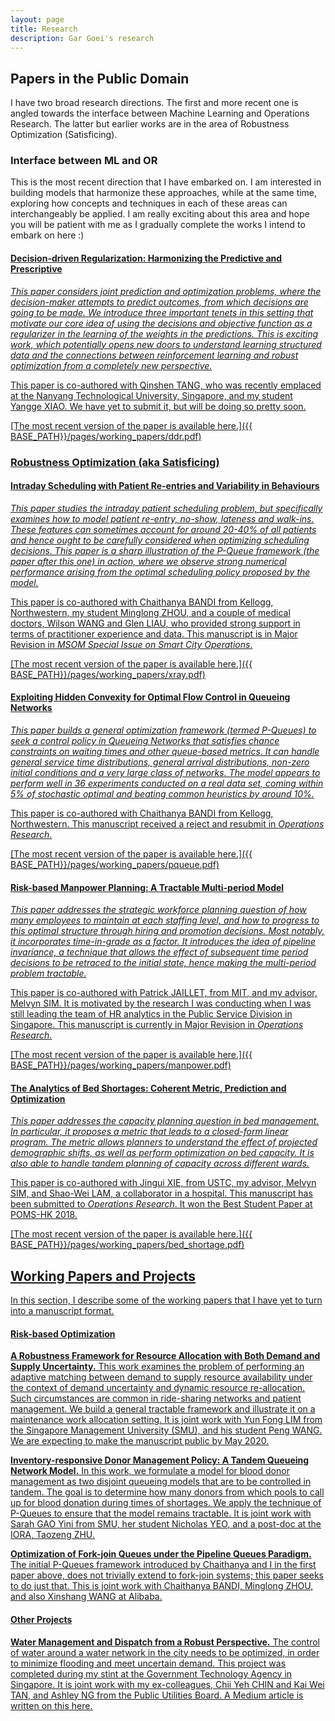 ```yaml
---
layout: page
title: Research
description: Gar Goei's research
---
```


## Papers in the Public Domain

I have two broad research directions. The first and more recent one is angled towards the interface between Machine Learning and Operations Research. The latter but earlier works are in the area of Robustness Optimization (Satisficing).

### Interface between ML and OR

This is the most recent direction that I have embarked on. I am interested in building models that harmonize these approaches, while at the same time, exploring how concepts and techniques in each of these areas can interchangeably be applied. I am really exciting about this area and hope you will be patient with me as I gradually complete the works I intend to embark on here :)

#### <u> Decision-driven Regularization: Harmonizing the Predictive and Prescriptive
*This paper considers joint prediction and optimization problems, where the decision-maker attempts to predict outcomes, from which decisions are going to be made. We introduce three important tenets in this setting that motivate our core idea of using the decisions and objective function as a regularizer in the learning of the weights in the predictions. This is exciting work, which potentially opens new doors to understand learning structured data and the connections between reinforcement learning and robust optimization from a completely new perspective.*

This paper is co-authored with Qinshen TANG, who was recently emplaced at the Nanyang Technological University, Singapore, and my student Yangge XIAO. We have yet to submit it, but will be doing so pretty soon.

[The most recent version of the paper is available here.]({{ BASE_PATH}}/pages/working_papers/ddr.pdf)

### Robustness Optimization (aka Satisficing)

#### <u>Intraday Scheduling with Patient Re-entries and Variability in Behaviours</u>
*This paper studies the intraday patient scheduling problem, but specifically examines how to model patient re-entry, no-show, lateness and walk-ins. These features can sometimes account for around 20-40% of all patients and hence ought to be carefully considered when optimizing scheduling decisions. This paper is a sharp illustration of the P-Queue framework (the paper after this one) in action, where we observe strong numerical performance arising from the optimal scheduling policy proposed by the model.*

This paper is co-authored with Chaithanya BANDI from Kellogg, Northwestern, my student Minglong ZHOU, and a couple of medical doctors, Wilson WANG and Glen LIAU, who provided strong support in terms of practitioner experience and data. This manuscript is in Major Revision in *MSOM Special Issue on Smart City Operations*.

[The most recent version of the paper is available here.]({{ BASE_PATH}}/pages/working_papers/xray.pdf)

#### <u>Exploiting Hidden Convexity for Optimal Flow Control in Queueing Networks</u>
*This paper builds a general optimization framework (termed P-Queues) to seek a control policy in Queueing Networks that satisfies chance constraints on waiting times and other queue-based metrics. It can handle general service time distributions, general arrival distributions, non-zero initial conditions and a very large class of networks. The model appears to perform well in 36 experiments conducted on a real data set, coming within 5% of stochastic optimal and beating common heuristics by around 10%.*

This paper is co-authored with Chaithanya BANDI from Kellogg, Northwestern. This manuscript received a reject and resubmit in *Operations Research*. 

[The most recent version of the paper is available here.]({{ BASE_PATH}}/pages/working_papers/pqueue.pdf)

#### <u>Risk-based Manpower Planning: A Tractable Multi-period Model</u>

*This paper addresses the strategic workforce planning question of how many employees to maintain at each staffing level, and how to progress to this optimal structure through hiring and promotion decisions. Most notably, it incorporates time-in-grade as a factor. It introduces the idea of pipeline invariance, a technique that allows the effect of subsequent time period decisions to be retraced to the initial state, hence making the multi-period problem tractable.*

This paper is co-authored with Patrick JAILLET, from MIT, and my advisor, Melvyn SIM. It is motivated by the research I was conducting when I was still leading the team of HR analytics in the Public Service Division in Singapore. This manuscript is currently in Major Revision in *Operations Research*.

[The most recent version of the paper is available here.]({{ BASE_PATH}}/pages/working_papers/manpower.pdf)

#### <u>The Analytics of Bed Shortages: Coherent Metric, Prediction and Optimization</u>

*This paper addresses the capacity planning question in bed management. In particular, it proposes a metric that leads to a closed-form linear program. The metric allows planners to understand the effect of projected demographic shifts, as well as perform optimization on bed capacity. It is also able to handle tandem planning of capacity across different wards.*

This paper is co-authored with Jingui XIE, from USTC, my advisor, Melvyn SIM, and Shao-Wei LAM, a collaborator in a hospital. This manuscript has been submitted to *Operations Research*. It won the Best Student Paper at POMS-HK 2018.

[The most recent version of the paper is available here.]({{ BASE_PATH}}/pages/working_papers/bed_shortage.pdf)

## Working Papers and Projects

In this section, I describe some of the working papers that I have yet to turn into a manuscript format.

#### Risk-based Optimization

<b>A Robustness Framework for Resource Allocation with Both Demand and Supply Uncertainty.</b> This work examines the problem of performing an adaptive matching between demand to supply resource availability under the context of demand uncertainty and dynamic resource re-allocation. Such circumstances are common in ride-sharing networks and patient management. We build a general tractable framework and illustrate it on a maintenance work allocation setting. It is joint work with Yun Fong LIM from the Singapore Management University (SMU), and his student Peng WANG. We are expecting to make the manuscript public by May 2020. 

<b>Inventory-responsive Donor Management Policy: A Tandem Queueing Network Model.</b> In this work, we formulate a model for blood donor management as two disjoint queueing models that are to be controlled in tandem. The goal is to determine how many donors from which pools to call up for blood donation during times of shortages. We apply the technique of P-Queues to ensure that the model remains tractable. It is joint work with Sarah GAO Yini from SMU, her student Nicholas YEO, and a post-doc at the IORA, Taozeng ZHU.  

<b>Optimization of Fork-join Queues under the Pipeline Queues Paradigm.</b> The initial P-Queues framework introduced by Chaithanya and I in the first paper above, does not trivially extend to fork-join systems; this paper seeks to do just that. This is joint work with Chaithanya BANDI, Minglong ZHOU, and also Xinshang WANG at Alibaba. 

#### Other Projects

<b>Water Management and Dispatch from a Robust Perspective.</b> The control of water around a water network in the city needs to be optimized, in order to minimize flooding and meet uncertain demand. This project was completed during my stint at the Government Technology Agency in Singapore. It is joint work with my ex-colleagues, Chii Yeh CHIN and Kai Wei TAN, and Ashley NG from the Public Utilities Board. [A Medium article is written on this here.](https://medium.com/dsaid-govtech/using-robust-optimization-and-mixed-integer-programming-to-manage-singapores-water-resources-a0b899afe601)

<!-- Note: this is how to write a comment in HTML. Everything in here won't show up on your webpage.-->

<!--
To increase the size of the title, use fewer # in front of the paper title.
To decrease the size of the title, use more #. 
To remove the italics, remove the * before and after the description
To remove the underline from the title, remove the <u> tags (<u> and </u>)
-->